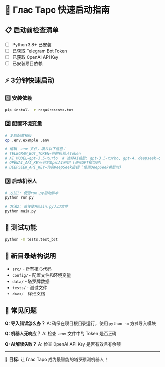 # 🚀 Глас Таро 快速启动指南

## 📋 启动前检查清单

- [ ] Python 3.8+ 已安装
- [ ] 已获取 Telegram Bot Token
- [ ] 已获取 OpenAI API Key
- [ ] 已安装项目依赖

## ⚡ 3分钟快速启动

### 1️⃣ 安装依赖
```bash
pip install -r requirements.txt
```

### 2️⃣ 配置环境变量
```bash
# 复制配置模板
cp .env.example .env

# 编辑 .env 文件，填入以下信息：
# TELEGRAM_BOT_TOKEN=你的机器人Token
# AI_MODEL=gpt-3.5-turbo  # 选择AI模型: gpt-3.5-turbo, gpt-4, deepseek-chat
# OPENAI_API_KEY=你的OpenAI密钥 (使用GPT模型时)
# DEEPSEEK_API_KEY=你的DeepSeek密钥 (使用DeepSeek模型时)
```

### 3️⃣ 启动机器人
```bash
# 方法1: 使用run.py启动脚本
python run.py

# 方法2: 直接使用main.py入口文件
python main.py
```

## 🧪 测试功能
```bash
python -m tests.test_bot
```

## 📁 新目录结构说明

- `src/` - 所有核心代码
- `config/` - 配置文件和环境变量
- `data/` - 塔罗牌数据
- `tests/` - 测试文件
- `docs/` - 详细文档

## 🔧 常见问题

**Q: 导入错误怎么办？**
A: 确保在项目根目录运行，使用 `python -m` 方式导入模块

**Q: 机器人无响应？**
A: 检查 `.env` 文件中的 Token 是否正确

**Q: AI解读失败？**
A: 检查 OpenAI API Key 是否有效且有余额

---

🎯 **目标**: 让 Глас Таро 成为最智能的塔罗预测机器人！